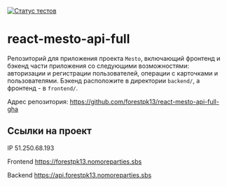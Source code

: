 [![Статус тестов](../../actions/workflows/tests.yml/badge.svg)](../../actions/workflows/tests.yml)

# react-mesto-api-full
Репозиторий для приложения проекта `Mesto`, включающий фронтенд и бэкенд части приложения со следующими возможностями: авторизации и регистрации пользователей, операции с карточками и пользователями. Бэкенд расположите в директории `backend/`, а фронтенд - в `frontend/`. 

Адрес репозитория: https://github.com/forestpk13/react-mesto-api-full-gha

## Ссылки на проект

IP 51.250.68.193

Frontend https://forestpk13.nomoreparties.sbs

Backend https://api.forestpk13.nomoreparties.sbs
